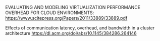 EVALUATING AND MODELING VIRTUALIZATION
PERFORMANCE OVERHEAD FOR CLOUD ENVIRONMENTS:
https://www.scitepress.org/Papers/2011/33889/33889.pdf


Effects of communication latency, overhead, and bandwidth in a cluster architecture
https://dl.acm.org/doi/abs/10.1145/384286.264146


